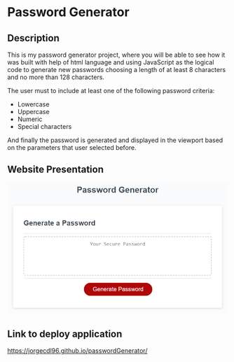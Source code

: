 # Password Generator

## Description

This is my password generator project, where you will be able to see how it was built with help of html language and using JavaScript as the logical code to generate new passwords choosing a length of at least 8 characters and no more than 128 characters. 

The user must to include at least one of the following password criteria:

* Lowercase 
* Uppercase 
* Numeric 
* Special characters

And finally the password is generated and displayed in the viewport based on the parameters that user selected before.

## Website Presentation

![Password.generator](Assets/03-javascript-homework-demo.png)

## Link to deploy application

https://jorgecdl96.github.io/passwordGenerator/